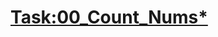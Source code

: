 # [Task:00_Count_Nums*](https://colab.research.google.com/drive/1fZtVVUTF0o9crcISYvZQqo6-yX-iH_LM#scrollTo=V2n754cKg4fy)
